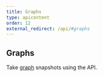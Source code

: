 ```yaml
---
title: Graphs
type: apicontent
order: 12
external_redirect: /api/#graphs
---
```

## Graphs
Take [graph][1] snapshots using the API.

[1]: /graphing
